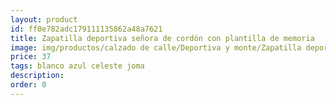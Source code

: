 ```yaml
---
layout: product
id: ff0e782adc179111135862a48a7621
title: Zapatilla deportiva señora de cordón con plantilla de memoria 
image: img/productos/calzado de calle/Deportiva y monte/Zapatilla deportiva señora de cordón con plantilla de memoria =37 =blanco azul celeste joma.webp
price: 37 
tags: blanco azul celeste joma
description: 
order: 0
---
```

